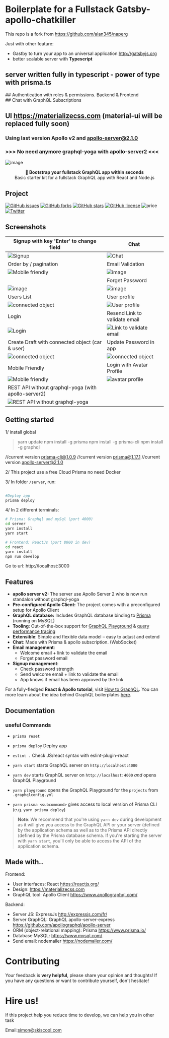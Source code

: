 # Boilerplate for a Fullstack Gatsby-apollo-chatkiller 
 
This repo is a fork from https://github.com/alan345/naperg

Just with other feature:

- Gastby to turn your app to an universal application http://gatsbyjs.org
- better scalable server with **Typescript**

## server written fully in typescript - power of type with prisma.ts
## Authentication with roles & permissions. Backend & Frontend  
## Chat with GraphQL Subscriptions 
## UI https://materializecss.com (material-ui will be replaced fully soon)

### Using last version Apollo v2 and apollo-server@2.1.0
### >>> No need anymore graphql-yoga with apollo-server2 <<<


![image](https://user-images.githubusercontent.com/15246526/38530809-7a9cc69e-3c21-11e8-8eb9-6f143eb7d64d.png)


<div align="center"><strong>🚀 Bootstrap your fullstack GraphQL app within seconds</strong></div>
<div align="center">Basic starter kit for a fullstack GraphQL app with React and Node.js </div>


## Project

[![GitHub issues](https://img.shields.io/github/issues/simonjoom/Gatsby-apollo-chatkiller.svg)](https://github.com/simonjoom/Gatsby-apollo-chatkiller/issues)
[![GitHub forks](https://img.shields.io/github/forks/simonjoom/Gatsby-apollo-chatkiller.svg)](https://github.com/simonjoom/Gatsby-apollo-chatkiller/network)
[![GitHub stars](https://img.shields.io/github/stars/simonjoom/Gatsby-apollo-chatkiller.svg)](https://github.com/simonjoom/Gatsby-apollo-chatkiller/stargazers)
[![GitHub license](https://img.shields.io/github/license/simonjoom/Gatsby-apollo-chatkiller.svg)](https://github.com/simonjoom/Gatsby-apollo-chatkiller/blob/master/LICENSE) 
![price](https://img.shields.io/badge/Price-Free-green.svg)
[![Twitter](https://img.shields.io/twitter/url/https/github.com/simonjoom/Gatsby-apollo-chatkiller.svg?style=social)](https://twitter.com/intent/tweet?text=Wow:&url=https%3A%2F%2Fgithub.com%simonjoom%Gatsby-apollo-chatkiller)


## Screenshots


|Signup with key 'Enter' to change field| Chat |
| ------------- | ------------- |
|![Signup](https://j.gifs.com/XoBnGk.gif)|![Chat](https://j.gifs.com/APY7Jl.gif)|
| Order by / pagination | Email Validation
| ![Mobile friendly](https://j.gifs.com/W7RALn.gif) | ![image](https://user-images.githubusercontent.com/15246526/38842888-58a8858e-41a1-11e8-91d0-1d5535da7e1e.png)  |
|  | Forget Password |
| ![image](https://user-images.githubusercontent.com/15246526/38843148-8eaa2a06-41a2-11e8-9130-d74194d39031.png)  | ![image](https://user-images.githubusercontent.com/15246526/38843003-f05421a4-41a1-11e8-96a8-3c442a5fd07c.png) |
| Users List | User profile |
|![connected object](https://j.gifs.com/xvwg93.gif) | ![User profile](https://j.gifs.com/APl611.gif) |
|Login|Resend Link to validate email|
|![Login](https://j.gifs.com/wml6jg.gif)|![Link to validate email](https://j.gifs.com/PZ8V2z.gif)|
|Create Draft with connected object (car & user)| Update Password in app|
|![connected object](https://j.gifs.com/VP9G0o.gif)|![connected object](https://j.gifs.com/860QVr.gif)|
| Mobile Friendly  | Login with Avatar Profile |
| ![Mobile friendly](https://j.gifs.com/1rDk1o.gif) | ![avatar profile](https://j.gifs.com/Q0Gk67.gif) |
| REST API without graphql-yoga (with apollo-server2) | |
| ![REST API without graphql-yoga](https://j.gifs.com/L8mnpg.gif) ||






## Getting started
1/ install global
> 
> yarn update
> npm install -g prisma
> npm install -g prisma-cli
> npm install -g graphql

//current version prisma-cli@1.0.9
//current version prisma@1.17.1
//current version apollo-server@2.1.0

2/ This project use a free Cloud Prisma no need Docker

3/ In folder `/server`, run:
```sh 
 
#Deploy app
prisma deploy
```

4/ In 2 different terminals:

```sh
# Prisma: Graphql and mySql (port 4000)
cd server
yarn install
yarn start
``` 

```sh
# Frontend: ReactJs (port 8000 in dev)
cd react
yarn install
npm run develop
```

Go to url: http://localhost:3000



## Features

- **apollo server v2:** The server use Apollo Server 2 who is now run standalon without graphql-yoga
- **Pre-configured Apollo Client:** The project comes with a preconfigured setup for Apollo Client
- **GraphQL database:** Includes GraphQL database binding to [Prisma](https://www.prismagraphql.com) (running on MySQL)
- **Tooling**: Out-of-the-box support for [GraphQL Playground](https://github.com/prisma/graphql-playground) & [query performance tracing](https://github.com/apollographql/apollo-tracing)
- **Extensible**: Simple and flexible data model – easy to adjust and extend
- **Chat**: Made with Prisma & apollo subscription. (WebSocket)
- **Email management**:
  - Welcome email + link to validate the email
  - Forget password email
- **Signup management**:
  - Check password strength
  - Send welcome email + link to validate the email
  - App knows if email has been approved by the link


For a fully-fledged **React & Apollo tutorial**, visit [How to GraphQL](https://www.howtographql.com/react-apollo/0-introduction/). You can more learn about the idea behind GraphQL boilerplates [here](https://blog.graph.cool/graphql-boilerplates-graphql-create-how-to-setup-a-graphql-project-6428be2f3a5).


## Documentation

### useful Commands

* `prisma reset`
* `prisma deploy` Deploy app

* `eslint .` Check JS/react syntax with eslint-plugin-react

* `yarn start` starts GraphQL server on `http://localhost:4000`
* `yarn dev` starts GraphQL server on `http://localhost:4000` _and_ opens GraphQL Playground
* `yarn playground` opens the GraphQL Playground for the `projects` from `.graphqlconfig.yml`
* `yarn prisma <subcommand>` gives access to local version of Prisma CLI (e.g. `yarn prisma deploy`)

> **Note**: We recommend that you're using `yarn dev` during development as it will give you access to the GraphQL API or your server (defined by the application schema as well as to the Prisma API directly (defined by the Prisma database schema. If you're starting the server with `yarn start`, you'll only be able to access the API of the application schema.


## Made with..

Frontend:
* User interfaces: React https://reactjs.org/
* Design: https://materializecss.com
* GraphQL tool: Apollo Client https://www.apollographql.com/

Backend:
* Server JS: ExpressJs http://expressjs.com/fr/
* Server GraphQL: GraphQL apollo-server-express https://github.com/apollographql/apollo-server
* ORM (object-relational mapping): Prisma https://www.prisma.io/
* Database MySQL: https://www.mysql.com/
* Send email: nodemailer https://nodemailer.com/


# Contributing


Your feedback is **very helpful**, please share your opinion and thoughts! If you have any questions or want to contribute yourself, don't hesitate!

# Hire us!
If this project help you reduce time to develop, we can help you in other task

Email:simon@skiscool.com
